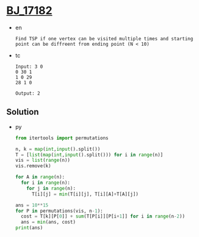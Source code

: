 # [BJ_17182](https://acmicpc.net/problem/17182)

* en

  ```en
  Find TSP if one vertex can be visited multiple times and starting point can be diffreent from ending point (N < 10)
  ```

* tc

  ```tc
  Input: 3 0
  0 30 1
  1 0 29
  28 1 0

  Output: 2
  ```

## Solution

* py

  ```py
  from itertools import permutations

  n, k = map(int,input().split())
  T = [list(map(int,input().split())) for i in range(n)]
  vis = list(range(n))
  vis.remove(k)

  for A in range(n):
    for i in range(n):
      for j in range(n):
        T[i][j] = min(T[i][j], T[i][A]+T[A][j])

  ans = 10**15
  for P in permutations(vis, n-1):
    cost = T[k][P[0]] + sum(T[P[i]][P[i+1]] for i in range(n-2))
    ans = min(ans, cost)
  print(ans)
  ```
